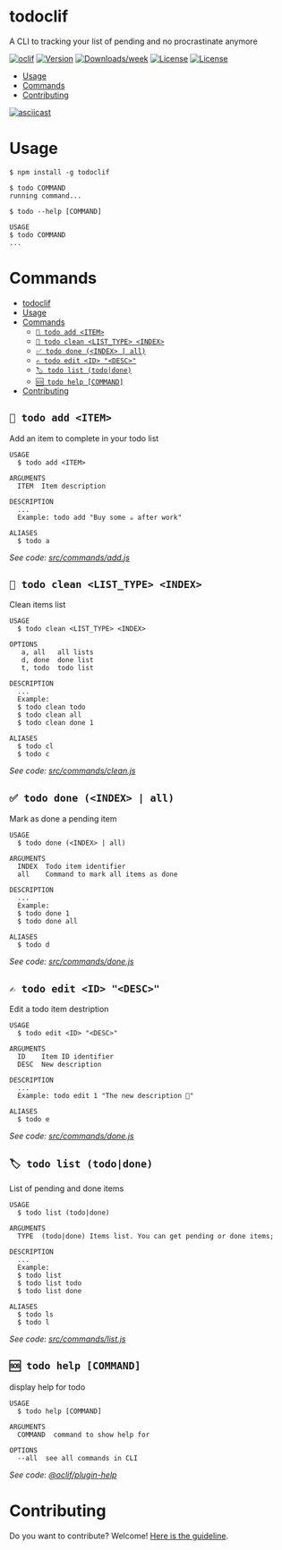 # todoclif

A CLI to tracking your list of pending and no procrastinate anymore

[![oclif](https://img.shields.io/badge/cli-oclif-brightgreen.svg)](https://oclif.io)
[![Version](https://img.shields.io/npm/v/todoclif.svg)](https://npmjs.org/package/todoclif)
[![Downloads/week](https://img.shields.io/npm/dw/todoclif.svg)](https://npmjs.org/package/todoclif)
[![License](https://img.shields.io/npm/l/todoclif.svg)](https://github.com/toti1212/todoclif/blob/master/LICENSE)
[![License](https://img.shields.io/badge/PR-welcome-brightgreen.svg)](https://github.com/toti1212/todoclif/blob/master/CONTRIBUTING.md)

<!-- toc -->

- [Usage](#usage)
- [Commands](#commands)
- [Contributing](#contributing)
  <!-- tocstop -->

[![asciicast](https://asciinema.org/a/1vZPqGb8ml2iZxUwSo9tFmG30.svg)](https://asciinema.org/a/1vZPqGb8ml2iZxUwSo9tFmG30)

# Usage

<!-- usage -->

```shell
$ npm install -g todoclif

$ todo COMMAND
running command...

$ todo --help [COMMAND]

USAGE
$ todo COMMAND
...
```

<!-- usagestop -->


# Commands

<!-- commands -->

- [todoclif](#todoclif)
- [Usage](#usage)
- [Commands](#commands)
  - [`📝 todo add <ITEM>`](#%f0%9f%93%9d-todo-add-item)
  - [`🧹 todo clean <LIST_TYPE> <INDEX>`](#%f0%9f%a7%b9-todo-clean-listtype-index)
  - [`✅ todo done (<INDEX> | all)`](#%e2%9c%85-todo-done-index--all)
  - [`✍️ todo edit <ID> "<DESC>"`](#%e2%9c%8d%ef%b8%8f-todo-edit-id-%22desc%22)
  - [`🏷 todo list (todo|done)`](#%f0%9f%8f%b7-todo-list-tododone)
  - [`🆘 todo help [COMMAND]`](#%f0%9f%86%98-todo-help-command)
- [Contributing](#contributing)

## `📝 todo add <ITEM>`

Add an item to complete in your todo list

```
USAGE
  $ todo add <ITEM>

ARGUMENTS
  ITEM  Item description

DESCRIPTION
  ...
  Example: todo add "Buy some ☕️ after work"

ALIASES
  $ todo a
```

_See code: [src/commands/add.js](https://github.com/toti1212/todoclif/blob/master/src/commands/add.js)_

## `🧹 todo clean <LIST_TYPE> <INDEX>`

Clean items list

```
USAGE
  $ todo clean <LIST_TYPE> <INDEX>

OPTIONS
   a, all   all lists
   d, done  done list
   t, todo  todo list

DESCRIPTION
  ...
  Example:
  $ todo clean todo
  $ todo clean all
  $ todo clean done 1

ALIASES
  $ todo cl
  $ todo c
```

_See code: [src/commands/clean.js](https://github.com/toti1212/todoclif/blob/master/src/commands/clean.js)_

## `✅ todo done (<INDEX> | all)`

Mark as done a pending item

```
USAGE
  $ todo done (<INDEX> | all)

ARGUMENTS
  INDEX  Todo item identifier
  all    Command to mark all items as done

DESCRIPTION
  ...
  Example:
  $ todo done 1
  $ todo done all

ALIASES
  $ todo d
```

_See code: [src/commands/done.js](https://github.com/toti1212/todoclif/blob/master/src/commands/done.js)_

## `✍️ todo edit <ID> "<DESC>"`

Edit a todo item destription

```
USAGE
  $ todo edit <ID> "<DESC>"

ARGUMENTS
  ID    Item ID identifier
  DESC  New description

DESCRIPTION
  ...
  Example: todo edit 1 "The new description 🙈"

ALIASES
  $ todo e
```

_See code: [src/commands/done.js](https://github.com/toti1212/todoclif/blob/master/src/commands/done.js)_

## `🏷 todo list (todo|done)`

List of pending and done items

```
USAGE
  $ todo list (todo|done)

ARGUMENTS
  TYPE  (todo|done) Items list. You can get pending or done items;

DESCRIPTION
  ...
  Example:
  $ todo list
  $ todo list todo
  $ todo list done

ALIASES
  $ todo ls
  $ todo l
```

_See code: [src/commands/list.js](https://github.com/toti1212/todoclif/blob/master/src/commands/list.js)_

## `🆘 todo help [COMMAND]`

display help for todo

```
USAGE
  $ todo help [COMMAND]

ARGUMENTS
  COMMAND  command to show help for

OPTIONS
  --all  see all commands in CLI
```

_See code: [@oclif/plugin-help](https://github.com/oclif/plugin-help/blob/v2.1.6/src/commands/help.ts)_

<!-- commandsstop -->

# Contributing

<!-- contributing -->

Do you want to contribute? Welcome! [Here is the guideline](https://github.com/toti1212/todoclif/blob/master/CONTRIBUTING.md).

<!-- contributingstop -->
